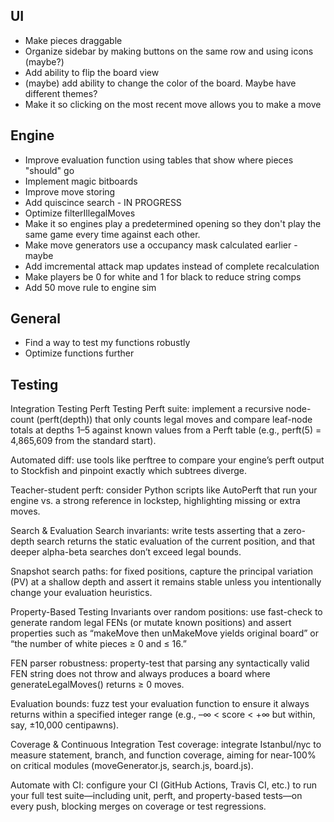 ## UI

- Make pieces draggable
- Organize sidebar by making buttons on the same row and using icons (maybe?)
- Add ability to flip the board view
- (maybe) add ability to change the color of the board. Maybe have different
  themes?
- Make it so clicking on the most recent move allows you to make a move

## Engine
- Improve evaluation function using tables that show where pieces "should" go
- Implement magic bitboards
- Improve move storing
- Add quiscince search - IN PROGRESS
- Optimize filterIllegalMoves
- Make it so engines play a predetermined opening so they don't play the same
  game every time against each other.
- Make move generators use a occupancy mask calculated earlier - maybe
- Add imcremental attack map updates instead of complete recalculation
- Make players be 0 for white and 1 for black to reduce string comps
- Add 50 move rule to engine sim

## General

- Find a way to test my functions robustly
- Optimize functions further


## Testing
Integration Testing
Perft Testing
Perft suite: implement a recursive node-count (perft(depth)) that only counts legal moves and compare leaf-node totals at depths 1–5 against known values from a Perft table (e.g., perft(5) = 4,865,609 from the standard start). 

Automated diff: use tools like perftree to compare your engine’s perft output to Stockfish and pinpoint exactly which subtrees diverge. 

Teacher-student perft: consider Python scripts like AutoPerft that run your engine vs. a strong reference in lockstep, highlighting missing or extra moves. 

Search & Evaluation
Search invariants: write tests asserting that a zero-depth search returns the static evaluation of the current position, and that deeper alpha-beta searches don’t exceed legal bounds. 

Snapshot search paths: for fixed positions, capture the principal variation (PV) at a shallow depth and assert it remains stable unless you intentionally change your evaluation heuristics. 

Property-Based Testing
Invariants over random positions: use fast-check to generate random legal FENs (or mutate known positions) and assert properties such as “makeMove then unMakeMove yields original board” or “the number of white pieces ≥ 0 and ≤ 16.” 

FEN parser robustness: property-test that parsing any syntactically valid FEN string does not throw and always produces a board where generateLegalMoves() returns ≥ 0 moves. 

Evaluation bounds: fuzz test your evaluation function to ensure it always returns within a specified integer range (e.g., –∞ < score < +∞ but within, say, ±10,000 centipawns). 

Coverage & Continuous Integration
Test coverage: integrate Istanbul/nyc to measure statement, branch, and function coverage, aiming for near-100% on critical modules (moveGenerator.js, search.js, board.js). 

Automate with CI: configure your CI (GitHub Actions, Travis CI, etc.) to run your full test suite—including unit, perft, and property-based tests—on every push, blocking merges on coverage or test regressions.